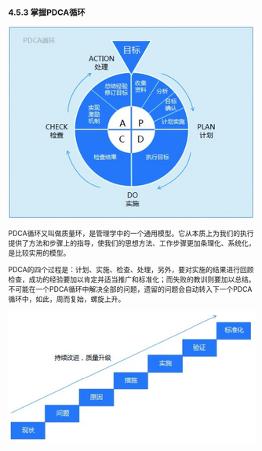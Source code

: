 ### 4.5.3 掌握PDCA循环

![](images/image02081.jpeg)

PDCA循环又叫做质量环，是管理学中的一个通用模型。它从本质上为我们的执行提供了方法和步骤上的指导，使我们的思想方法、工作步骤更加条理化、系统化，是比较实用的模型。

PDCA的四个过程是：计划、实施、检查、处理，另外，要对实施的结果进行回顾检查，成功的经验要加以肯定并适当推广和标准化；而失败的教训则要加以总结。不可能在一个PDCA循环中解决全部的问题，遗留的问题会自动转入下一个PDCA循环中，如此，周而复始，螺旋上升。

![](images/image02082.jpeg)
